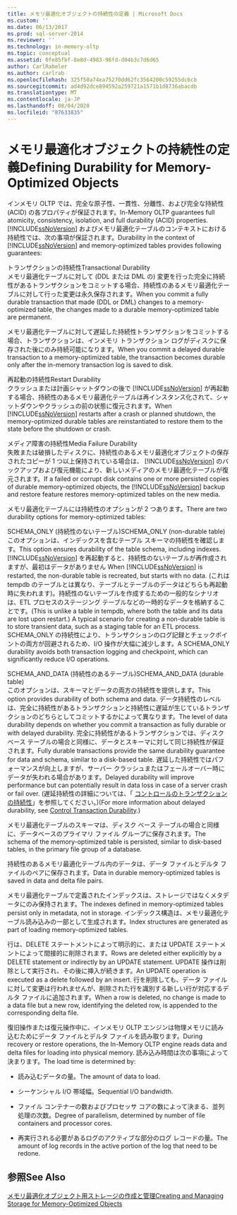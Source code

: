 ```yaml
---
title: メモリ最適化オブジェクトの持続性の定義 | Microsoft Docs
ms.custom: ''
ms.date: 06/13/2017
ms.prod: sql-server-2014
ms.reviewer: ''
ms.technology: in-memory-oltp
ms.topic: conceptual
ms.assetid: 0fe85fbf-8e8d-4983-96fd-d04b3c7d6d65
author: CarlRabeler
ms.author: carlrab
ms.openlocfilehash: 325f50a74ea75270dd62fc3564200c59255dc6cb
ms.sourcegitcommit: ad4d92dce894592a259721a1571b1d8736abacdb
ms.translationtype: MT
ms.contentlocale: ja-JP
ms.lasthandoff: 08/04/2020
ms.locfileid: "87633835"
---
```

# <a name="defining-durability-for-memory-optimized-objects"></a><span data-ttu-id="ba23c-102">メモリ最適化オブジェクトの持続性の定義</span><span class="sxs-lookup"><span data-stu-id="ba23c-102">Defining Durability for Memory-Optimized Objects</span></span>
  <span data-ttu-id="ba23c-103">インメモリ OLTP では、完全な原子性、一貫性、分離性、および完全な持続性 (ACID) の各プロパティが保証されます。</span><span class="sxs-lookup"><span data-stu-id="ba23c-103">In-Memory OLTP guarantees full atomicity, consistency, isolation, and full durability (ACID) properties.</span></span> <span data-ttu-id="ba23c-104">[!INCLUDE[ssNoVersion](../../includes/ssnoversion-md.md)] およびメモリ最適化テーブルのコンテキストにおける持続性では、次の事項が保証されます。</span><span class="sxs-lookup"><span data-stu-id="ba23c-104">Durability in the context of [!INCLUDE[ssNoVersion](../../includes/ssnoversion-md.md)] and memory-optimized tables provides following guarantees:</span></span>  
  
 <span data-ttu-id="ba23c-105">トランザクションの持続性</span><span class="sxs-lookup"><span data-stu-id="ba23c-105">Transactional Durability</span></span>  
 <span data-ttu-id="ba23c-106">メモリ最適化テーブルに対して (DDL または DML の) 変更を行った完全に持続性があるトランザクションをコミットする場合、持続性のあるメモリ最適化テーブルに対して行った変更は永久保存されます。</span><span class="sxs-lookup"><span data-stu-id="ba23c-106">When you commit a fully durable transaction that made (DDL or DML) changes to a memory-optimized table, the changes made to a durable memory-optimized table are permanent.</span></span>  
  
 <span data-ttu-id="ba23c-107">メモリ最適化テーブルに対して遅延した持続性トランザクションをコミットする場合、トランザクションは、インメモリ トランザクション ログがディスクに保存された後にのみ持続可能になります。</span><span class="sxs-lookup"><span data-stu-id="ba23c-107">When you commit a delayed durable transaction to a memory-optimized table, the transaction becomes durable only after the in-memory transaction log is saved to disk.</span></span>  
  
 <span data-ttu-id="ba23c-108">再起動の持続性</span><span class="sxs-lookup"><span data-stu-id="ba23c-108">Restart Durability</span></span>  
 <span data-ttu-id="ba23c-109">クラッシュまたは計画シャットダウンの後で [!INCLUDE[ssNoVersion](../../includes/ssnoversion-md.md)] が再起動する場合、持続性のあるメモリ最適化テーブルは再インスタンス化されて、シャットダウンやクラッシュの前の状態に復元されます。</span><span class="sxs-lookup"><span data-stu-id="ba23c-109">When [!INCLUDE[ssNoVersion](../../includes/ssnoversion-md.md)] restarts after a crash or planned shutdown, the memory-optimized durable tables are reinstantiated to restore them to the state before the shutdown or crash.</span></span>  
  
 <span data-ttu-id="ba23c-110">メディア障害の持続性</span><span class="sxs-lookup"><span data-stu-id="ba23c-110">Media Failure Durability</span></span>  
 <span data-ttu-id="ba23c-111">失敗または破損したディスクに、持続性のあるメモリ最適化オブジェクトの保存されたコピーが 1 つ以上保持されている場合は、 [!INCLUDE[ssNoVersion](../../includes/ssnoversion-md.md)] のバックアップおよび復元機能により、新しいメディアのメモリ最適化テーブルが復元されます。</span><span class="sxs-lookup"><span data-stu-id="ba23c-111">If a failed or corrupt disk contains one or more persisted copies of durable memory-optimized objects, the [!INCLUDE[ssNoVersion](../../includes/ssnoversion-md.md)] backup and restore feature restores memory-optimized tables on the new media.</span></span>  
  
 <span data-ttu-id="ba23c-112">メモリ最適化テーブルには持続性のオプションが 2 つあります。</span><span class="sxs-lookup"><span data-stu-id="ba23c-112">There are two durability options for memory-optimized tables:</span></span>  
  
 <span data-ttu-id="ba23c-113">SCHEMA_ONLY (持続性のないテーブル)</span><span class="sxs-lookup"><span data-stu-id="ba23c-113">SCHEMA_ONLY (non-durable table)</span></span>  
 <span data-ttu-id="ba23c-114">このオプションは、インデックスを含むテーブル スキーマの持続性を確認します。</span><span class="sxs-lookup"><span data-stu-id="ba23c-114">This option ensures durability of the table schema, including indexes.</span></span> <span data-ttu-id="ba23c-115">[!INCLUDE[ssNoVersion](../../includes/ssnoversion-md.md)] を再起動すると、持続性のないテーブルが再作成されますが、最初はデータがありません </span><span class="sxs-lookup"><span data-stu-id="ba23c-115">When [!INCLUDE[ssNoVersion](../../includes/ssnoversion-md.md)] is restarted, the non-durable table is recreated, but starts with no data.</span></span> <span data-ttu-id="ba23c-116">(これは tempdb のテーブルとは異なり、テーブルとテーブルのデータはどちらも再起動時に失われます)。持続性のないテーブルを作成するための一般的なシナリオは、ETL プロセスのステージング テーブルなどの一時的なデータを格納することです。</span><span class="sxs-lookup"><span data-stu-id="ba23c-116">(This is unlike a table in tempdb, where both the table and its data are lost upon restart.) A typical scenario for creating a non-durable table is to store transient data, such as a staging table for an ETL process.</span></span> <span data-ttu-id="ba23c-117">SCHEMA_ONLY の持続性により、トランザクションのログ記録とチェックポイントの両方が回避されるため、I/O 操作が大幅に減少します。</span><span class="sxs-lookup"><span data-stu-id="ba23c-117">A SCHEMA_ONLY durability avoids both transaction logging and checkpoint, which can significantly reduce I/O operations.</span></span>  
  
 <span data-ttu-id="ba23c-118">SCHEMA_AND_DATA (持続性のあるテーブル)</span><span class="sxs-lookup"><span data-stu-id="ba23c-118">SCHEMA_AND_DATA (durable table)</span></span>  
 <span data-ttu-id="ba23c-119">このオプションは、スキーマとデータの両方の持続性を提供します。</span><span class="sxs-lookup"><span data-stu-id="ba23c-119">This option provides durability of both schema and data.</span></span> <span data-ttu-id="ba23c-120">データ持続性のレベルは、完全に持続性があるトランザクションと持続性に遅延が生じているトランザクションのどちらとしてコミットするかによって異なります。</span><span class="sxs-lookup"><span data-stu-id="ba23c-120">The level of data durability depends on whether you commit a transaction as fully durable or with delayed durability.</span></span> <span data-ttu-id="ba23c-121">完全に持続性があるトランザクションでは、ディスク ベース テーブルの場合と同様に、データとスキーマに対して同じ持続性が保証されます。</span><span class="sxs-lookup"><span data-stu-id="ba23c-121">Fully durable transactions provide the same durability guarantee for data and schema, similar to a disk-based table.</span></span> <span data-ttu-id="ba23c-122">遅延した持続性ではパフォーマンスが向上しますが、サーバー クラッシュまたはフェールオーバー時にデータが失われる場合があります。</span><span class="sxs-lookup"><span data-stu-id="ba23c-122">Delayed durability will improve performance but can potentially result in data loss in case of a server crash or fail over.</span></span> <span data-ttu-id="ba23c-123">(遅延持続性の詳細については、「 [コントロールのトランザクションの持続性](../logs/control-transaction-durability.md)」を参照してください。)</span><span class="sxs-lookup"><span data-stu-id="ba23c-123">(For more information about delayed durability, see [Control Transaction Durability](../logs/control-transaction-durability.md).)</span></span>  
  
 <span data-ttu-id="ba23c-124">メモリ最適化テーブルのスキーマは、ディスク ベース テーブルの場合と同様に、データベースのプライマリ ファイル グループに保存されます。</span><span class="sxs-lookup"><span data-stu-id="ba23c-124">The schema of the memory-optimized table is persisted, similar to disk-based tables, in the primary file group of a database.</span></span>  
  
 <span data-ttu-id="ba23c-125">持続性のあるメモリ最適化テーブル内のデータは、データ ファイルとデルタ ファイルのペアに保存されます。</span><span class="sxs-lookup"><span data-stu-id="ba23c-125">Data in durable memory-optimized tables is saved in data and delta file pairs.</span></span>  
  
 <span data-ttu-id="ba23c-126">メモリ最適化テーブルで定義されたインデックスは、ストレージではなくメタデータにのみ保持されます。</span><span class="sxs-lookup"><span data-stu-id="ba23c-126">The indexes defined in memory-optimized tables persist only in metadata, not in storage.</span></span> <span data-ttu-id="ba23c-127">インデックス構造は、メモリ最適化テーブル読み込みの一部として生成されます。</span><span class="sxs-lookup"><span data-stu-id="ba23c-127">Index structures are generated as part of loading memory-optimized tables.</span></span>  
  
 <span data-ttu-id="ba23c-128">行は、DELETE ステートメントによって明示的に、または UPDATE ステートメントによって間接的に削除されます。</span><span class="sxs-lookup"><span data-stu-id="ba23c-128">Rows are deleted either explicitly by a DELETE statement or indirectly by an UPDATE statement.</span></span> <span data-ttu-id="ba23c-129">UPDATE 操作は削除として実行され、その後に挿入が続きます。</span><span class="sxs-lookup"><span data-stu-id="ba23c-129">An UPDATE operation is executed as a delete followed by an insert.</span></span> <span data-ttu-id="ba23c-130">行を削除しても、データ ファイルに対して変更は行われませんが、削除された行を識別する新しい行が対応するデルタ ファイルに追加されます。</span><span class="sxs-lookup"><span data-stu-id="ba23c-130">When a row is deleted, no change is made to a data file but a new row, identifying the deleted row, is appended to the corresponding delta file.</span></span>  
  
 <span data-ttu-id="ba23c-131">復旧操作または復元操作中に、インメモリ OLTP エンジンは物理メモリに読み込むためにデータ ファイルとデルタ ファイルを読み取ります。</span><span class="sxs-lookup"><span data-stu-id="ba23c-131">During recovery or restore operations, the In-Memory OLTP engine reads data and delta files for loading into physical memory.</span></span> <span data-ttu-id="ba23c-132">読み込み時間は次の事項によって決まります。</span><span class="sxs-lookup"><span data-stu-id="ba23c-132">The load time is determined by:</span></span>  
  
-   <span data-ttu-id="ba23c-133">読み込むデータの量。</span><span class="sxs-lookup"><span data-stu-id="ba23c-133">The amount of data to load.</span></span>  
  
-   <span data-ttu-id="ba23c-134">シーケンシャル I/O 帯域幅。</span><span class="sxs-lookup"><span data-stu-id="ba23c-134">Sequential I/O bandwidth.</span></span>  
  
-   <span data-ttu-id="ba23c-135">ファイル コンテナーの数およびプロセッサ コアの数によって決まる、並列処理の次数。</span><span class="sxs-lookup"><span data-stu-id="ba23c-135">Degree of parallelism, determined by number of file containers and processor cores.</span></span>  
  
-   <span data-ttu-id="ba23c-136">再実行される必要があるログのアクティブな部分のログ レコードの量。</span><span class="sxs-lookup"><span data-stu-id="ba23c-136">The amount of log records in the active portion of the log that need to be redone.</span></span>  
  
## <a name="see-also"></a><span data-ttu-id="ba23c-137">参照</span><span class="sxs-lookup"><span data-stu-id="ba23c-137">See Also</span></span>  
 [<span data-ttu-id="ba23c-138">メモリ最適化オブジェクト用ストレージの作成と管理</span><span class="sxs-lookup"><span data-stu-id="ba23c-138">Creating and Managing Storage for Memory-Optimized Objects</span></span>](creating-and-managing-storage-for-memory-optimized-objects.md)  
  
  
